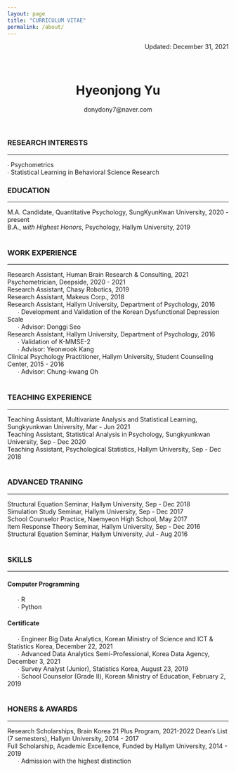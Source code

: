 ```yaml
---
layout: page
title: "CURRICULUM VITAE"
permalink: /about/
---
```

<div style="text-align: right">Updated: December 31, 2021</div>  
<br/>  
<br/>  

# <center>Hyeonjong Yu</center>  
<center>donydony7@naver.com</center>  
<br/>  
<br/>  

### **RESEARCH INTERESTS**   
---  
∙ Psychometrics  
∙ Statistical Learning in Behavioral Science Research
<br/>  
### **EDUCATION**  
---  
M.A. Candidate, Quantitative Psychology, SungKyunKwan University, 2020 - present  
B.A., *with Highest Honors*, Psychology, Hallym University, 2019  
<br/>  
### **WORK EXPERIENCE**  
---  
Research Assistant, Human Brain Research & Consulting, 2021  
Psychometrician, Deepside, 2020 - 2021  
Research Assistant, Chasy Robotics, 2019  
Research Assistant, Makeus Corp., 2018  
Research Assistant, Hallym University, Department of Psychology, 2016  
&nbsp;&nbsp;&nbsp;&nbsp;&nbsp;&nbsp;∙ Development and Validation of the Korean Dysfunctional Depression Scale  
&nbsp;&nbsp;&nbsp;&nbsp;&nbsp;&nbsp;∙ Advisor: Donggi Seo  
Research Assistant, Hallym University, Department of Psychology, 2016  
&nbsp;&nbsp;&nbsp;&nbsp;&nbsp;&nbsp;∙ Validation of K-MMSE-2  
&nbsp;&nbsp;&nbsp;&nbsp;&nbsp;&nbsp;∙ Advisor: Yeonwook Kang  
Clinical Psychology Practitioner, Hallym University, Student Counseling Center, 2015 - 2016  
&nbsp;&nbsp;&nbsp;&nbsp;&nbsp;&nbsp;∙ Advisor: Chung-kwang Oh  
<br/>  
### **TEACHING EXPERIENCE**  
---  
Teaching Assistant, Multivariate Analysis and Statistical Learning, Sungkyunkwan University, Mar - Jun 2021  
Teaching Assistant, Statistical Analysis in Psychology, Sungkyunkwan University, Sep - Dec 2020  
Teaching Assistant, Psychological Statistics, Hallym University, Sep - Dec 2018  
<br/>  
### **ADVANCED TRANING**  
---  
Structural Equation Seminar, Hallym University, Sep - Dec 2018  
Simulation Study Seminar, Hallym University, Sep - Dec 2017  
School Counselor Practice, Naemyeon High School, May 2017  
Item Response Theory Seminar, Hallym University, Sep - Dec 2016  
Structural Equation Seminar, Hallym University, Jul - Aug 2016  
<br/>  
### **SKILLS**  
---  
#### Computer Programming  
&nbsp;&nbsp;&nbsp;&nbsp;&nbsp;&nbsp;∙ R  
&nbsp;&nbsp;&nbsp;&nbsp;&nbsp;&nbsp;∙ Python  

#### Certificate  
&nbsp;&nbsp;&nbsp;&nbsp;&nbsp;&nbsp;∙ Engineer Big Data Analytics, Korean Ministry of Science and ICT & Statistics Korea, December 22, 2021  
&nbsp;&nbsp;&nbsp;&nbsp;&nbsp;&nbsp;∙ Advanced Data Analytics Semi-Professional, Korea Data Agency, December 3, 2021  
&nbsp;&nbsp;&nbsp;&nbsp;&nbsp;&nbsp;∙ Survey Analyst (Junior), Statistics Korea, August 23, 2019  
&nbsp;&nbsp;&nbsp;&nbsp;&nbsp;&nbsp;∙ School Counselor (Grade Ⅱ), Korean Ministry of Education, February 2, 2019  
<br/>  
### **HONERS & AWARDS**  
---  
Research Scholarships, Brain Korea 21 Plus Program, 2021-2022
Dean’s List (7 semesters), Hallym University, 2014 - 2017  
Full Scholarship, Academic Excellence, Funded by Hallym University, 2014 - 2019  
&nbsp;&nbsp;&nbsp;&nbsp;&nbsp;&nbsp;∙ Admission with the highest distinction


